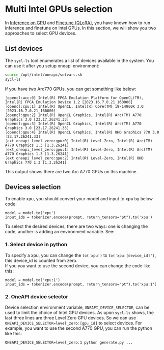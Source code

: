 # Multi Intel GPUs selection

In [Inference on GPU](inference_on_gpu.md) and [Finetune (QLoRA)](finetune.md), you have known how to run inference and finetune on Intel GPUs. In this section, we will show you two approaches to select GPU devices.

## List devices

The `sycl-ls` tool enumerates a list of devices available in the system. You can use it after you setup oneapi environment:
```bash
source /opt/intel/oneapi/setvars.sh
sycl-ls
```
If you have two Arc770 GPUs, you can get something like below:
```
[opencl:acc:0] Intel(R) FPGA Emulation Platform for OpenCL(TM), Intel(R) FPGA Emulation Device 1.2 [2023.16.7.0.21_160000]
[opencl:cpu:1] Intel(R) OpenCL, Intel(R) Core(TM) i9-14900K 3.0 [2023.16.7.0.21_160000]
[opencl:gpu:2] Intel(R) OpenCL Graphics, Intel(R) Arc(TM) A770 Graphics 3.0 [23.17.26241.33]
[opencl:gpu:3] Intel(R) OpenCL Graphics, Intel(R) Arc(TM) A770 Graphics 3.0 [23.17.26241.33]
[opencl:gpu:4] Intel(R) OpenCL Graphics, Intel(R) UHD Graphics 770 3.0 [23.17.26241.33]
[ext_oneapi_level_zero:gpu:0] Intel(R) Level-Zero, Intel(R) Arc(TM) A770 Graphics 1.3 [1.3.26241]
[ext_oneapi_level_zero:gpu:1] Intel(R) Level-Zero, Intel(R) Arc(TM) A770 Graphics 1.3 [1.3.26241]
[ext_oneapi_level_zero:gpu:2] Intel(R) Level-Zero, Intel(R) UHD Graphics 770 1.3 [1.3.26241]
```
This output shows there are two Arc A770 GPUs on this machine.

## Devices selection
To enable xpu, you should convert your model and input to xpu by below code:
```
model = model.to('xpu')
input_ids = tokenizer.encode(prompt, return_tensors="pt").to('xpu')
```
To select the desired devices, there are two ways: one is changing the code, another is adding an environment variable. See:  

### 1. Select device in python
To specify a xpu, you can change the `to('xpu')` to `to('xpu:[device_id]')`, this device_id is counted from zero.  
If you you want to use the second device, you can change the code like this: 
```
model = model.to('xpu:1')
input_ids = tokenizer.encode(prompt, return_tensors="pt").to('xpu:1')
```

### 2. OneAPI device selector
Device selection environment variable, `ONEAPI_DEVICE_SELECTOR`, can be used to limit the choice of Intel GPU devices. As upon `sycl-ls` shows, the last three lines are three Level Zero GPU devices. So we can use `ONEAPI_DEVICE_SELECTOR=level_zero:[gpu_id]` to select devices.
For example, you want to use the second A770 GPU, you can run the python like this:
```
ONEAPI_DEVICE_SELECTOR=level_zero:1 python generate.py ...
```

